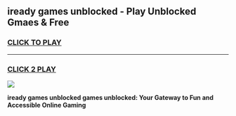 
## iready games unblocked - Play Unblocked Gmaes & Free
<h3>
<a href="https://news.freeplayer.one?title=iready_games_unblocked&ref=16F">CLICK TO PLAY</a></h3>
<hr>

<h3>
<a href="https://news.freeplayer.one?title=iready_games_unblocked&ref=16F">CLICK 2 PLAY</a>
  
</h3>

<a href="https://news.freeplayer.one?title=iready_games_unblocked&ref=16F/"><img src="https://clearcache.store/games.png"></a>


**iready games unblocked games unblocked: Your Gateway to Fun and Accessible Online Gaming**
